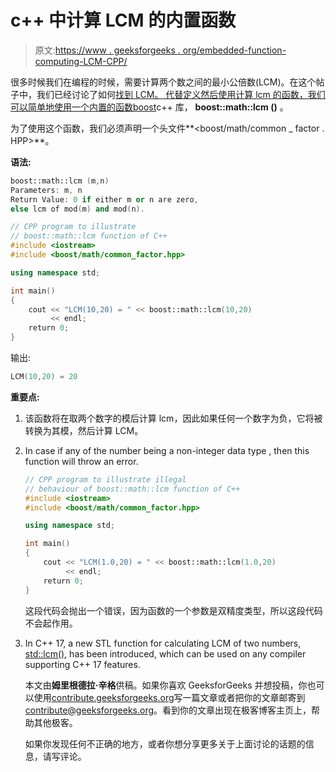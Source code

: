 # c++ 中计算 LCM 的内置函数

> 原文:[https://www . geeksforgeeks . org/embedded-function-computing-LCM-CPP/](https://www.geeksforgeeks.org/inbuilt-function-calculating-lcm-cpp/)

很多时候我们在编程的时候，需要计算两个数之间的最小公倍数(LCM)。在这个帖子中，我们已经讨论了如何[找到 LCM。
代替定义然后使用计算 lcm 的函数，我们可以简单地使用一个内置的函数](https://www.geeksforgeeks.org/lcm-of-given-array-elements/)[boost](http://contribute.geeksforgeeks.org/advance-c-with-boost-library/)c++ 库， **boost::math::lcm ()** 。

为了使用这个函数，我们必须声明一个头文件**<boost/math/common _ factor . HPP>**。

**语法:**

```cpp
boost::math::lcm (m,n)
Parameters: m, n
Return Value: 0 if either m or n are zero,
else lcm of mod(m) and mod(n).

```

```cpp
// CPP program to illustrate
// boost::math::lcm function of C++ 
#include <iostream>
#include <boost/math/common_factor.hpp>

using namespace std;

int main()
{
    cout << "LCM(10,20) = " << boost::math::lcm(10,20) 
         << endl;
    return 0;
}
```

输出:

```cpp
LCM(10,20) = 20

```

**重要点:**

1.  该函数将在取两个数字的模后计算 lcm，因此如果任何一个数字为负，它将被转换为其模，然后计算 LCM。
2.  In case if any of the number being a non-integer data type , then this function will throw an error.

    ```cpp
    // CPP program to illustrate illegal
    // behaviour of boost::math::lcm function of C++ 
    #include <iostream>
    #include <boost/math/common_factor.hpp>

    using namespace std;

    int main()
    {
        cout << "LCM(1.0,20) = " << boost::math::lcm(1.0,20) 
             << endl;
        return 0;
    }
    ```

    这段代码会抛出一个错误，因为函数的一个参数是双精度类型，所以这段代码不会起作用。

3.  In C++ 17, a new STL function for calculating LCM of two numbers, [std::lcm()](https://www.geeksforgeeks.org/stdlcm-in-cpp17/), has been introduced, which can be used on any compiler supporting C++ 17 features.

    本文由**姆里根德拉·辛格**供稿。如果你喜欢 GeeksforGeeks 并想投稿，你也可以使用[contribute.geeksforgeeks.org](http://www.contribute.geeksforgeeks.org)写一篇文章或者把你的文章邮寄到 contribute@geeksforgeeks.org。看到你的文章出现在极客博客主页上，帮助其他极客。

    如果你发现任何不正确的地方，或者你想分享更多关于上面讨论的话题的信息，请写评论。